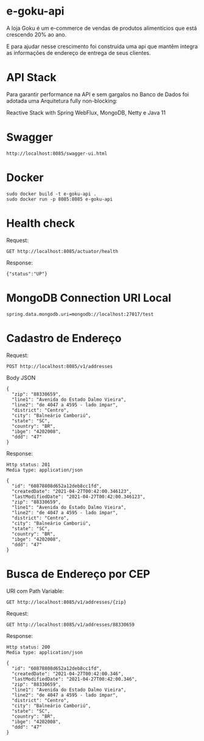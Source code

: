 # e-goku-api

A loja Goku é um e-commerce de vendas de produtos alimentícios que está crescendo 20% ao ano.

E para ajudar nesse crescimento foi construída uma api que mantêm íntegra as informações de endereço de entrega de seus clientes.

# API Stack

Para garantir performance na API e sem gargalos no Banco de Dados foi adotada uma Arquitetura fully non-blocking:

Reactive Stack with Spring WebFlux, MongoDB, Netty e Java 11

# Swagger

```
http://localhost:8085/swagger-ui.html
```

# Docker

```
sudo docker build -t e-goku-api .
sudo docker run -p 8085:8085 e-goku-api
```

# Health check

Request:

```
GET http://localhost:8085/actuator/health
```

Response:

```
{"status":"UP"}
```

# MongoDB Connection URI Local

```
spring.data.mongodb.uri=mongodb://localhost:27017/test
```

# Cadastro de Endereço

Request:

```
POST http://localhost:8085/v1/addresses
```

Body JSON

```
{
  "zip": "88330659",
  "line1": "Avenida do Estado Dalmo Vieira",
  "line2": "de 4047 a 4595 - lado ímpar",
  "district": "Centro",
  "city": "Balneário Camboriú",
  "state": "SC",
  "country": "BR",
  "ibge": "4202008",
  "ddd": "47"
}
```

Response:
```
Http status: 201
Media type: application/json
```

```
{
  "id": "60878808d652a12deb8cc1fd",
  "createdDate": "2021-04-27T00:42:00.346123",
  "lastModifiedDate": "2021-04-27T00:42:00.346123",
  "zip": "88330659",
  "line1": "Avenida do Estado Dalmo Vieira",
  "line2": "de 4047 a 4595 - lado ímpar",
  "district": "Centro",
  "city": "Balneário Camboriú",
  "state": "SC",
  "country": "BR",
  "ibge": "4202008",
  "ddd": "47"
}
```

# Busca de Endereço por CEP

URI com Path Variable:
```
GET http://localhost:8085/v1/addresses/{zip}
```

Request:
```
GET http://localhost:8085/v1/addresses/88330659
```

Response:
```
Http status: 200
Media type: application/json
```

```
{
  "id": "60878808d652a12deb8cc1fd",
  "createdDate": "2021-04-27T00:42:00.346",
  "lastModifiedDate": "2021-04-27T00:42:00.346",
  "zip": "88330659",
  "line1": "Avenida do Estado Dalmo Vieira",
  "line2": "de 4047 a 4595 - lado ímpar",
  "district": "Centro",
  "city": "Balneário Camboriú",
  "state": "SC",
  "country": "BR",
  "ibge": "4202008",
  "ddd": "47"
}
```

